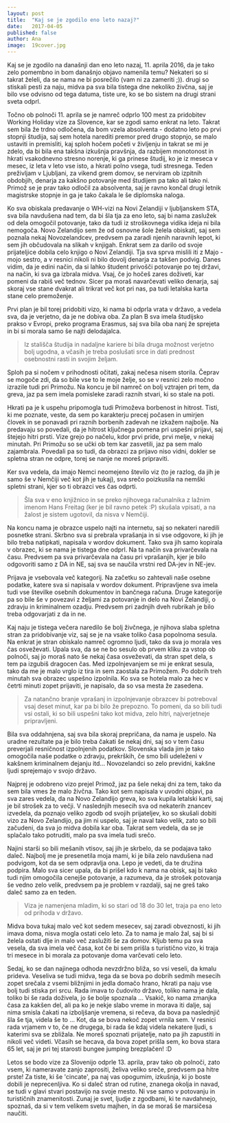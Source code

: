```yaml
---
layout: post
title:  "Kaj se je zgodilo eno leto nazaj?"
date:   2017-04-05
published: false
author: Ana
image:  19cover.jpg
---
```


<p class="intro"><span class="dropcap">K</span>aj se je zgodilo na današnji dan eno leto nazaj, 11. aprila 2016, da je tako zelo pomembno in bom današnjo objavo namenila temu? Nekateri so si takrat želeli, da se nama ne bi posrečilo (vam ni za zameriti ;)). drugi so stiskali pesti za naju, midva pa sva bila tistega dne nekoliko živčna, saj je bilo vse odvisno od tega datuma, tiste ure, ko se bo sistem na drugi strani sveta odprl.

Točno ob polnoči 11. aprila se je namreč odprlo 100 mest za pridobitev Working Holiday vize za Slovence, kar se zgodi samo enkrat na leto. Takrat sem bila že trdno odločena, da bom vzela absolventa - dodatno leto po prvi stopnji študija, saj sem hotela narediti premor pred drugo stopnjo, se malo ustaviti in premisliti, kaj sploh hočem početi v življenju in takrat se mi je zdelo, da bi bila ena takšna izkušnja pravšnja, da razbijem monotonost in hkrati vsakodnevno stresno norenje, ki ga prinese študij, ko je iz meseca v mesec, iz leta v leto vse isto, a hkrati polno vsega, tudi stresnega. Teden preživljam v Ljubljani, za vikend grem domov, se nerviram ob izpitnih obdobjih, denarja za kakšno potovanje med študijem pa tako ali tako ni. Primož se je prav tako odločil za absolventa, saj je ravno končal drugi letnik magistrske stopnje in ga je tako čakala le še diplomska naloga.

Ko sva obiskala predavanje o WH-vizi na Novi Zelandiji v ljubljanskem STA, sva bila navdušena nad tem, da bi šla tja za eno leto, saj bi nama zaslužek od dela omogočil potovanje, tako da tudi iz stroškovnega vidika ideja ni bila nemogoča. Novo Zelandijo sem že od osnovne šole želela obiskati, saj sem poznala nekaj Novozelandcev, predvsem pa zaradi njenih naravnih lepot, ki sem jih občudovala na slikah v knjigah. Enkrat sem za darilo od svoje prijateljice dobila celo knjigo o Novi Zelandiji. Tja sva sprva mislili iti z Majo - mojo sestro, a v resnici nikoli ni bilo dovolj denarja za takšen podvig. Danes vidim, da je edini način, da si lahko študent privošči potovanje po tej državi, na način, ki sva ga izbrala midva. Vsaj, če jo hočeš zares doživeti, kar pomeni da rabiš več tednov. Sicer pa moraš navarčevati veliko denarja, saj skoraj vse stane dvakrat ali trikrat več kot pri nas, pa tudi letalska karta stane celo premoženje.

Prvi plan je bil torej pridobiti vizo, ki nama bi odprla vrata v državo, a vedela sva, da je verjetno, da je ne dobiva oba. Za plan B sva imela študijsko prakso v Evropi, preko programa Erasmus, saj sva bila oba nanj že sprejeta in bi si morala samo še najti delodajalca. 

<blockquote>Iz stališča študija in nadaljne kariere bi bila druga možnost verjetno bolj ugodna, a včasih je treba poslušati srce in dati prednost osebnostni rasti in svojim željam.</blockquote>

Sploh pa si nočem v prihodnosti očitati, zakaj nečesa nisem storila. Čeprav se mogoče zdi, da so bile vse to le moje želje, so se v resnici zelo močno izrazile tudi pri Primožu. Na koncu je bil namreč on bolj vztrajen pri tem, da greva, jaz pa sem imela pomisleke zaradi raznih stvari, ki so stale na poti.

Hkrati pa je k uspehu pripomogla tudi Primoževa borbenost in hitrost. Tisti, ki me poznate, veste, da sem po karakterju precej počasen in umirjen človek in se ponavadi pri raznih borbenih zadevah ne izkažem najbolje. Na predavaju so povedali, da je hitrost ključnega pomena pri uspešni prijavi, saj štejejo hitri prsti. Vize grejo po načelu, kdor prvi pride, prvi melje, v nekaj minutah. Pri Primožu so se učki ob tem kar zasvetili, jaz pa sem malo zajambrala. Povedali pa so tudi, da obrazci za prijavo niso vidni, dokler se spletna stran ne odpre, torej se nanje ne moreš pripraviti. 

Ker sva vedela, da imajo Nemci neomejeno število viz (to je razlog, da jih je samo še v Nemčiji več kot jih je tukaj), sva srečo poizkusila na nemški spletni strani, kjer so ti obrazci ves čas odprti. 

<blockquote>Šla sva v eno knjižnico in se preko njihovega računalnika z lažnim imenom Hans Freitag (ker je bil ravno petek :P) skušala vpisati, a na žalost je sistem ugotovil, da nisva v Nemčiji.</blockquote>

Na koncu nama je obrazce uspelo najti na internetu, saj so nekateri naredili posnetke strani. Skrbno sva si prebrala vprašanja in si vse odgovore, ki jih je bilo treba natipkati, napisala v wordov dokument. Tako sva jih samo kopirala v obrazec, ki se nama je tistega dne odprl. Na ta način sva privarčevala na času. Predvsem pa sva privarčevala na času pri vprašanjih, kjer je bilo odgovoriti samo z DA in NE, saj sva se naučila vrstni red DA-jev in NE-jev.

Prijava je vsebovala več kategorij. Na začetku so zahtevali naše osebne podatke, katere sva si napisala v wordov dokument. Pripravljene sva imela tudi vse številke osebnih dokumentov in bančnega računa. Druge kategorije pa so bile še v povezavi z željami za potovanje in delo na Novi Zelandiji, o zdravju in kriminalnem ozadju. Predvsem pri zadnjih dveh rubrikah je bilo treba odgovarjati z da in ne. 

Kaj naju je tistega večera naredilo še bolj živčnega, je njihova slaba spletna stran za pridobivanje viz, saj se je na vsake toliko časa popolnoma sesula. Na enkrat je stran obiskalo namreč ogromno ljudi, tako da sva jo morala ves čas osveževati. Upala sva, da se ne bo sesulo ob prvem kliku za vstop ob polnoči, saj jo moraš nato še nekaj časa osveževati, da stran spet dela, s tem pa izgubiš dragocen čas. Med izpolnjevanjem se mi je enkrat sesula, tako da me je malo vrglo iz tira in sem zaostala za Primožem. Po dobrih treh minutah sva obrazec uspešno izpolnila. Ko sva se hotela malo za hec v četrti minuti zopet prijaviti, je napisalo, da so vsa mesta že zasedena. 

<blockquote>Za natančno branje vprašanj in izpolnjevanje obrazcev bi potreboval vsaj deset minut, kar pa bi bilo že prepozno. To pomeni, da so bili tudi vsi ostali, ki so bili uspešni tako kot midva, zelo hitri, najverjetneje pripravljeni.</blockquote> 

Bila sva oddahnjena, saj sva bila skoraj prepričana, da nama je uspelo. Na uradne rezultate pa je bilo treba čakati še nekaj dni, saj so v tem času preverjali resničnost izpolnjenih podatkov. Slovenska vlada jim je tako omogočila naše podatke o zdravju, prekrških, če smo bili udeleženi v kakšnem kriminalnem dejanju itd... Novozelandci so zelo previdni, kakšne ljudi sprejemajo v svojo državo.

Najprej je odobreno vizo prejel Primož, jaz pa šele nekaj dni za tem, tako da sem bila vmes že malo živčna. Tako kot sem napisala v uvodni objavi, pa sva zares vedela, da na Novo Zelandijo greva, ko sva kupila letalski karti, saj je bil strošek za to večji. V naslednjih mesecih sva od nekaterih znancev izvedela, da poznajo veliko zgodb od svojih prijateljev, ko so skušali dobiti vizo za Novo Zelandijo, pa jim ni uspelo, saj je naval tako velik, zato so bili začudeni, da sva jo midva dobila kar oba. Takrat sem vedela, da se je splačalo tako potruditi, malo pa sva imela tudi srečo.

Najini starši so bili mešanih vtisov, saj jih je skrbelo, da se podajava tako daleč. Najbolj me je presenetila moja mami, ki je bila zelo navdušena nad podvigom, kot da se sem odpravlja ona. Lepo je vedeti, da te družina podpira. Malo sva sicer upala, da bi prišel kdo k nama na obisk, saj bi tako tudi njim omogočila cenejše potovanje, a razumeva, da je strošek potovanja še vedno zelo velik, predvsem pa je problem v razdalji, saj ne greš tako daleč samo za en teden. 

<blockquote>Viza je namenjena mladim, ki so stari od 18 do 30 let, traja pa eno leto od prihoda v državo. 
</blockquote>

Midva bova tukaj malo več kot sedem mesecev, saj zaradi obveznosti, ki jih imava doma, nisva mogla ostati celo leto. Za to nama je malo žal, saj bi si želela ostati dlje in malo več zaslužiti še za domov. Kljub temu pa sva vesela, da sva imela več časa, kot če bi sem prišla s turistično vizo, ki traja tri mesece in bi morala za potovanje doma varčevati celo leto.

Sedaj, ko se dan najinega odhoda nevzdržno bliža, so vsi veseli, da kmalu prideva. Veseliva se tudi midva, tega da se bova po dobrih sedmih mesecih zopet srečala z vsemi bližnjimi in jedla domačo hrano, hkrati pa naju vse bolj tudi stiska pri srcu. Rada imava to čudovito državo, toliko nama je dala, toliko bi še rada doživela, jo še bolje spoznala ... Vsakič, ko nama zmanjka časa za kakšen del, ali pa ko je nekje slabo vreme in morava iti dalje, saj nima smisla čakati na izboljšanje vremena, si rečeva, da bova pa naslednjič šla še tja, videla še to ... Kot, da se bova nekoč zopet vrnila sem. V resnici rada vrjamem v to, če ne drugega, bi rada še kdaj videla nekatere ljudi, s katerimi sva se zbližala. Ne moreš spoznati prijatelje, nato pa jih zapustiti in nikoli več videti. Včasih se hecava, da bova zopet prišla sem, ko bova stara 65 let, saj je pri tej starosti bungee jumping brezplačen! :D

Letos se bodo vize za Slovenijo odprle 13. aprila, prav tako ob polnoči, zato vsem, ki nameravate zanjo zaprositi, želiva veliko sreče, predvsem pa hitre prste! Za tiste, ki še 'cincate', pa naj vas opogumim, izkušnja, ki jo boste dobili je neprecenljiva. Ko si daleč stran od rutine, znanega okolja in navad, se tudi v glavi stvari postavijo na svoje mesto. Ni vse samo v potovanju in turističnih znamenitosti. Zunaj je svet, ljudje z zgodbami, ki te navdahnejo, spoznaš, da si v tem velikem svetu majhen, in da se moraš še marsičesa naučiti.

 
